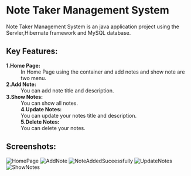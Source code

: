 <h1>Note Taker Management System</h1>
<p>Note Taker Management System is an java application project using the Servler,Hibernate framework and MySQL database.</p>
<h2>Key Features:</h2>
<dl>
  <dt><b>1.Home Page:</b></dt>
  <dd>In Home Page using the container and add notes and show note are two menu.</dd>
  <dt><b>2.Add Note:</b></dt>
  <dd>You can add note title and description.</dd>
  <dt><b>3.Show Notes:</b></dt>
  <dd>You can show all notes.</dd>
  <dd><b>4.Update Notes:</b></dd>
  <dd>You can update your notes title and description.</dd>
  <dd><b>5.Delete Notes:</b></dd>
  <dd>You can delete your notes.</dd>
</dl>
<h2>Screenshots:</h2>

![HomePage](https://github.com/Karuna-Dhanawade/Java-Project/assets/166904564/4b289281-9058-41fc-b573-6b5fbcb68e58)
![AddNote](https://github.com/Karuna-Dhanawade/Java-Project/assets/166904564/23a47a79-40ee-40d3-87f1-1382c5e6ddf8)
![NoteAddedSuceessfully](https://github.com/Karuna-Dhanawade/Java-Project/assets/166904564/72418628-6a64-4a6b-97e5-9e27fafa5ea0)
![UpdateNotes](https://github.com/Karuna-Dhanawade/Java-Project/assets/166904564/10d86980-2368-46a2-b57e-046cc5cd1d76)
![ShowNotes](https://github.com/Karuna-Dhanawade/Java-Project/assets/166904564/a395f310-fbf7-45e5-b934-0e1b70e31b76)


